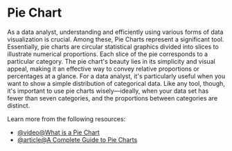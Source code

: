 # Pie Chart

As a data analyst, understanding and efficiently using various forms of data visualization is crucial. Among these, Pie Charts represent a significant tool. Essentially, pie charts are circular statistical graphics divided into slices to illustrate numerical proportions. Each slice of the pie corresponds to a particular category. The pie chart's beauty lies in its simplicity and visual appeal, making it an effective way to convey relative proportions or percentages at a glance. For a data analyst, it's particularly useful when you want to show a simple distribution of categorical data. Like any tool, though, it's important to use pie charts wisely—ideally, when your data set has fewer than seven categories, and the proportions between categories are distinct.

Learn more from the following resources:

- [@video@What is a Pie Chart](https://www.youtube.com/watch?v=GjJdZaQrItg)
- [@article@A Complete Guide to Pie Charts](https://www.atlassian.com/data/charts/pie-chart-complete-guide)